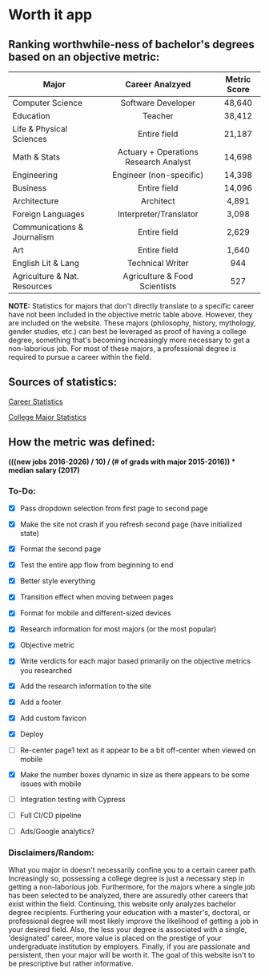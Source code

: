 # Worth it app

## Ranking worthwhile-ness of bachelor's degrees based on an objective metric:

| Major                        | Career Analzyed                       | Metric Score  |
| -------------                |:-------------:                        | :-------------:|
| Computer Science             | Software Developer                    | 48,640 |
| Education                    | Teacher                               | 38,412 |
| Life & Physical Sciences     | Entire field                          | 21,187 |
| Math & Stats                 | Actuary + Operations Research Analyst | 14,698 |
| Engineering                  | Engineer (non-specific)               | 14,398 |
| Business                     | Entire field                          | 14,096 |
| Architecture                 | Architect                             | 4,891 |
| Foreign Languages            | Interpreter/Translator                | 3,098 |
| Communications & Journalism  | Entire field                          | 2,629 |
| Art                          | Entire  field                         | 1,640 |
| English Lit & Lang           | Technical Writer                      | 944 |
| Agriculture & Nat. Resources | Agriculture & Food Scientists         | 527 |

**NOTE:** Statistics for majors that don't directly translate to a specific career have not been included in the objective metric table above. However, they are included on the website. These majors (philosophy, history, mythology, gender studies, etc.) can best be leveraged as proof of having a college degree, something that's becoming increasingly more necessary to get a non-laborious job. For most of these majors, a professional degree is required to pursue a career within the field.   

## Sources of statistics: 

[Career Statistics](https://www.bls.gov/ooh/home.htm)

[College Major Statistics](https://nces.ed.gov/programs/digest/d17/tables/dt17_322.10.asp)

## How the metric was defined: 

**(((new jobs 2016-2026) / 10) / (# of grads with major 2015-2016)) * median salary (2017)**


### To-Do: 
- [x] Pass dropdown selection from first page to second page
- [x] Make the site not crash if you refresh second page (have initialized state)
- [x] Format the second page
- [x] Test the entire app flow from beginning to end
- [x] Better style everything
- [x] Transition effect when moving between pages
- [x] Format for mobile and different-sized devices
- [x] Research information for most majors (or the most popular)
- [x] Objective metric
- [x] Write verdicts for each major based primarily on the objective metrics you researched
- [x] Add the research information to the site
- [x] Add a footer
- [x] Add custom favicon
- [x] Deploy
- [ ] Re-center page1 text as it appear to be a bit off-center when viewed on mobile
- [x] Make the number boxes dynamic in size as there appears to be some issues with mobile
- [ ] Integration testing with Cypress
- [ ] Full CI/CD pipeline
- [ ] Ads/Google analytics?


### Disclaimers/Random: 
What you major in doesn't necessarily confine you to a certain career path. Increasingly so, possessing a college degree is just a necessary step in getting a non-laborious job. Furthermore, for the majors where a single job has been selected to be analyzed, there are assuredly other careers that exist within the field. Continuing, this website only analyzes bachelor degree recipients. Furthering your education with a master's, doctoral, or professional degree will most likely improve the likelihood of getting a job in your desired field. Also, the less your degree is associated with a single, 'designated' career, more value is placed on the prestige of your undergraduate institution by employers. Finally, if you are passionate and persistent, then your major will be worth it. The goal of this website isn't to be prescriptive but rather informative. 


